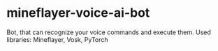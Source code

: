 # mineflayer-voice-ai-bot
Bot, that can recognize your voice commands and execute them.
Used libraries: Mineflayer, Vosk, PyTorch
